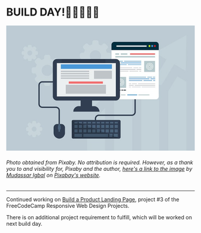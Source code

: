 # BUILD DAY!:tada::balloon::boom::construction::hammer:
![Wvebsite Design](img/webdesign.jpg)
###### Photo obtained from Pixaby. No attribution is required. However, as a thank you to and visibility for, Pixaby and the author, [here's a link to the image](https://pixabay.com/illustrations/webdesign-design-web-website-3411373/) by [Mudassar Igbal](https://pixabay.com/users/kreatikar-8562930/?utm_source=link-attribution&utm_medium=referral&utm_campaign=image&utm_content=3411373) on [Pixabay's website](https://pixabay.com/).
<hr>

Continued working on [Build a Product Landing Page](https://bviengineer.github.io/build-a-product-landing-page/), project #3 of the FreeCodeCamp Responsive Web Design Projects.

There is on additional project requirement to fulfill, which will be worked on next build day.